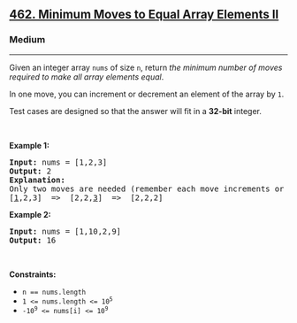 <h2><a href="https://leetcode.com/problems/minimum-moves-to-equal-array-elements-ii/">462. Minimum Moves to Equal Array Elements II</a></h2><h3>Medium</h3><hr><div><p>Given an integer array <code>nums</code> of size <code>n</code>, return <em>the minimum number of moves required to make all array elements equal</em>.</p>

<p>In one move, you can increment or decrement an element of the array by <code>1</code>.</p>

<p>Test cases are designed so that the answer will fit in a <strong>32-bit</strong> integer.</p>

<p>&nbsp;</p>
<p><strong>Example 1:</strong></p>

<pre><strong>Input:</strong> nums = [1,2,3]
<strong>Output:</strong> 2
<strong>Explanation:</strong>
Only two moves are needed (remember each move increments or decrements one element):
[<u>1</u>,2,3]  =&gt;  [2,2,<u>3</u>]  =&gt;  [2,2,2]
</pre>

<p><strong>Example 2:</strong></p>

<pre><strong>Input:</strong> nums = [1,10,2,9]
<strong>Output:</strong> 16
</pre>

<p>&nbsp;</p>
<p><strong>Constraints:</strong></p>

<ul>
	<li><code>n == nums.length</code></li>
	<li><code>1 &lt;= nums.length &lt;= 10<sup>5</sup></code></li>
	<li><code>-10<sup>9</sup> &lt;= nums[i] &lt;= 10<sup>9</sup></code></li>
</ul>
</div>
